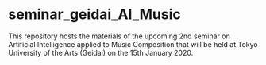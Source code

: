 # seminar_geidai_AI_Music
This repository hosts the materials of the upcoming 2nd seminar on Artificial Intelligence applied to Music Composition that will be held at Tokyo University of the Arts (Geidai) on the 15th January 2020.
